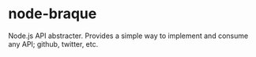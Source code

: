 node-braque
===========

Node.js API abstracter. Provides a simple way to implement and consume any API; github, twitter, etc.